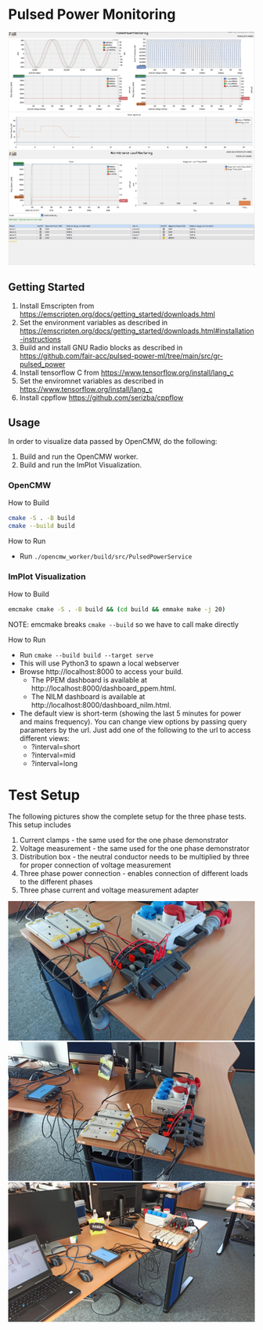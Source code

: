 # Pulsed Power Monitoring

![image](assets/dashboard_ppem.png)
![image](assets/dashboard_nilm.png)

## Getting Started

1. Install Emscripten from https://emscripten.org/docs/getting_started/downloads.html
2. Set the environment variables as described in https://emscripten.org/docs/getting_started/downloads.html#installation-instructions
3. Build and install GNU Radio blocks as described in https://github.com/fair-acc/pulsed-power-ml/tree/main/src/gr-pulsed_power
4. Install tensorflow C from https://www.tensorflow.org/install/lang_c
5. Set the enviromnet variables as described in https://www.tensorflow.org/install/lang_c
6. Install cppflow https://github.com/serizba/cppflow

## Usage

In order to visualize data passed by OpenCMW, do the following:

1. Build and run the OpenCMW worker.
2. Build and run the ImPlot Visualization.

### OpenCMW

How to Build

```bash
cmake -S . -B build
cmake --build build
```

How to Run

- Run `./opencmw_worker/build/src/PulsedPowerService`

### ImPlot Visualization

How to Build

```bash
emcmake cmake -S . -B build && (cd build && emmake make -j 20)
```

NOTE: emcmake breaks `cmake --build` so we have to call make directly

How to Run

- Run `cmake --build build --target serve`
- This will use Python3 to spawn a local webserver
- Browse http://localhost:8000 to access your build.
  - The PPEM dashboard is available at http://localhost:8000/dashboard_ppem.html.
  - The NILM dashboard is available at http://localhost:8000/dashboard_nilm.html.
- The default view is short-term (showing the last 5 minutes for power and mains frequency). You can change view options by passing query parameters by the url. Just add one of the following to the url to access different views:
  - ?interval=short
  - ?interval=mid
  - ?interval=long

# Test Setup

The following pictures show the complete setup for the three phase tests. This setup includes

1. Current clamps - the same used for the one phase demonstrator
2. Voltage measurement - the same used for the one phase demonstrator
3. Distribution box - the neutral conductor needs to be multiplied by three for proper connection of voltage measurement
4. Three phase power connection - enables connection of different loads to the different phases
5. Three phase current and voltage measurement adapter

![image](assets/three_phase_setup_1.png)
![image](assets/three_phase_setup_2.png)
![image](assets/three_phase_setup_3.png)

